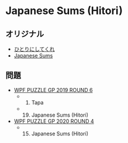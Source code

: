 # Japanese Sums (Hitori)

## オリジナル
- [ひとりにしてくれ](hitori.md)
- [Japanese Sums](japanesesums.md)

## 問題
- [WPF PUZZLE GP 2019 ROUND 6](../questions/wpfpgp2019-6.md)
	- 1. Tapa
	- 19. Japanese Sums (Hitori)
- [WPF PUZZLE GP 2020 ROUND 4](../questions/wpfpgp2020-4.md)
	- 15. Japanese Sums (Hitori)
